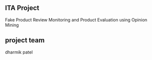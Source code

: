 ## ITA Project
Fake Product Review Monitoring and Product Evaluation using Opinion Mining

## project team 
dharmik patel
